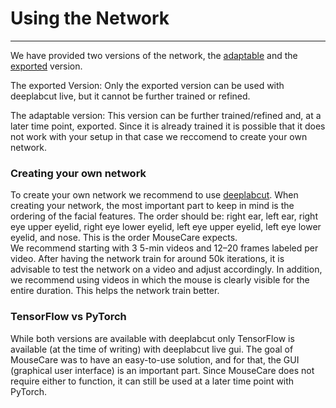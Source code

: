 # Using the Network
---
We have provided two versions of the network, the [adaptable](https://github.com/Nasr-SFB1315/MouseCare/tree/main/trained%20Network/adaptable) and the [exported](https://github.com/Nasr-SFB1315/MouseCare/tree/main/trained%20Network/exported) version.

The exported Version:
Only the exported version can be used with deeplabcut live, but it cannot be further trained or refined.

The adaptable version:
This version can be further trained/refined and, at a later time point, exported. Since it is already trained it is possible that it does not work with your setup in that case we reccomend to create your own network.

### Creating your own network

To create your own network we recommend to use [deeplabcut](https://github.com/DeepLabCut/DeepLabCut). 
When creating your network, the most important part to keep in mind is the ordering of the facial features. The order should be: right ear, left ear, right eye upper eyelid,  right eye lower eyelid,  left eye upper eyelid,  left eye lower eyelid, and nose. This is the order MouseCare expects.  
We recommend starting with 3 5-min videos and 12–20 frames labeled per video. After having the network train for around 50k iterations, it is advisable to test the network on a video and adjust accordingly. 
In addition, we recommend using videos in which the mouse is clearly visible for the entire duration. This helps the network train better.



### TensorFlow vs PyTorch 
While both versions are available with deeplabcut only TensorFlow is available (at the time of writing) with deeplabcut live gui. The goal of MouseCare was to have an easy-to-use solution, and for that, the GUI (graphical user interface) is an important part. Since MouseCare does not require either to function, it can still be used at a later time point with PyTorch.
